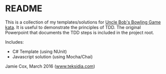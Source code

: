 # README #

This is a collection of my templates/solutions for [Uncle Bob's Bowling Game kata](http://butunclebob.com/ArticleS.UncleBob.TheBowlingGameKata). It is useful to demonstrate the principles of TDD. The original Powerpoint that documents the TDD steps is included in the project root.

Includes:
* C# Template (using NUnit)
* Javascript solution (using Mocha/Chai)

Jamie Cox, March 2016
(www.teksidia.com)